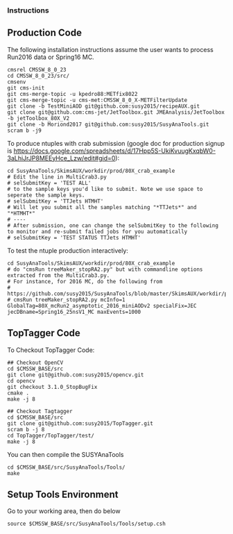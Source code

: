 ### Instructions

## Production Code

The following installation instructions assume the user wants to process Run2016 data or Spring16 MC.

```
cmsrel CMSSW_8_0_23
cd CMSSW_8_0_23/src/
cmsenv
git cms-init
git cms-merge-topic -u kpedro88:METfix8022
git cms-merge-topic -u cms-met:CMSSW_8_0_X-METFilterUpdate
git clone -b TestMiniAOD git@github.com:susy2015/recipeAUX.git
git clone git@github.com:cms-jet/JetToolbox.git JMEAnalysis/JetToolbox -b jetToolbox_80X_V2
git clone -b Moriond2017 git@github.com:susy2015/SusyAnaTools.git
scram b -j9
```

To produce ntuples with crab submission (google doc for production signup is https://docs.google.com/spreadsheets/d/17Hpp5S-UkiKvuugKxqbW0-3aLhiJrJP8MEEyHce_Lzw/edit#gid=0):
```
cd SusyAnaTools/SkimsAUX/workdir/prod/80X_crab_example
# Edit the line in MultiCrab3.py
# selSubmitKey = 'TEST ALL'
# to the sample keys you'd like to submit. Note we use space to seperate the sample keys.
# selSubmitKey = 'TTJets HTMHT'
# Will let you submit all the samples matching "*TTJets*" and "*HTMHT*"
# ----
# After submission, one can change the selSubmitKey to the following to monitor and re-submit failed jobs for you automatically
# selSubmitKey = 'TEST STATUS TTJets HTMHT'
```

To test the ntuple production interactively:
```
cd SusyAnaTools/SkimsAUX/workdir/prod/80X_crab_example
# do "cmsRun treeMaker_stopRA2.py" but with commandline options extracted from the MultiCrab3.py.
# For instance, for 2016 MC, do the following from
# https://github.com/susy2015/SusyAnaTools/blob/master/SkimsAUX/workdir/prod/80X_crab_example/MultiCrab3.py#L271:
# cmsRun treeMaker_stopRA2.py mcInfo=1 GlobalTag=80X_mcRun2_asymptotic_2016_miniAODv2 specialFix=JEC jecDBname=Spring16_25nsV1_MC maxEvents=1000
```

## TopTagger Code

To Checkout TopTagger Code:

```
## Checkout OpenCV
cd $CMSSW_BASE/src
git clone git@github.com:susy2015/opencv.git
cd opencv
git checkout 3.1.0_StopBugFix
cmake .
make -j 8

## Checkout Tagtagger
cd $CMSSW_BASE/src
git clone git@github.com:susy2015/TopTagger.git
scram b -j 8
cd TopTagger/TopTagger/test/
make -j 8 
```

You can then compile the SUSYAnaTools
```
cd $CMSSW_BASE/src/SusyAnaTools/Tools/
make
```

## Setup Tools Environment
Go to your working area, then do below
```
source $CMSSW_BASE/src/SusyAnaTools/Tools/setup.csh
```
